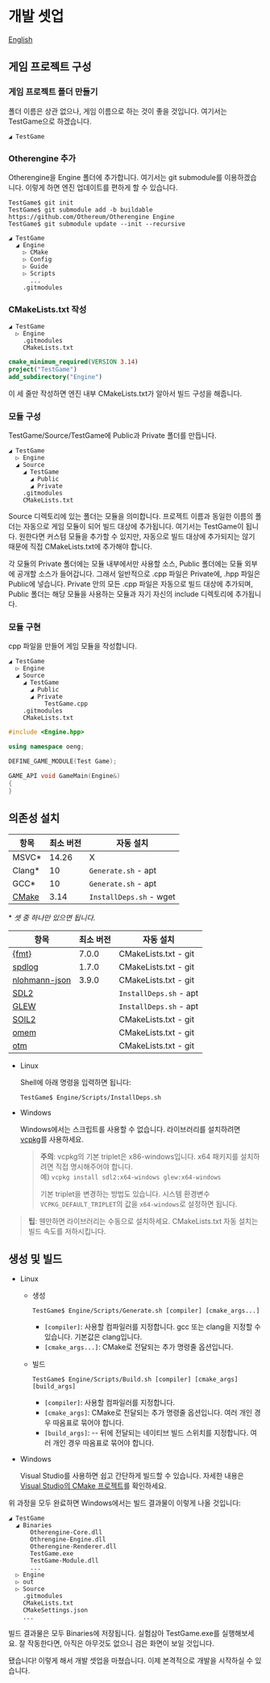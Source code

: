 # 개발 셋업

[English](../English/Development%20Setup.md)

## 게임 프로젝트 구성

### 게임 프로젝트 폴더 만들기

폴더 이름은 상관 없으나, 게임 이름으로 하는 것이 좋을 것입니다. 여기서는 TestGame으로 하겠습니다.

```text
◢ TestGame
```

### Otherengine 추가

Otherengine을 Engine 폴더에 추가합니다. 여기서는 git submodule를 이용하겠습니다. 이렇게 하면 엔진 업데이트를 편하게 할 수 있습니다.

```shell
TestGame$ git init
TestGame$ git submodule add -b buildable https://github.com/Othereum/Otherengine Engine
TestGame$ git submodule update --init --recursive
```

```text
◢ TestGame
  ◢ Engine
    ▷ CMake
    ▷ Config
    ▷ Guide
    ▷ Scripts
      ...
    .gitmodules
```

### CMakeLists.txt 작성

```text
◢ TestGame
  ▷ Engine
    .gitmodules
    CMakeLists.txt
```

```cmake
cmake_minimum_required(VERSION 3.14)
project("TestGame")
add_subdirectory("Engine")
```

이 세 줄만 작성하면 엔진 내부 CMakeLists.txt가 알아서 빌드 구성을 해줍니다.

### 모듈 구성

TestGame/Source/TestGame에 Public과 Private 폴더를 만듭니다.

```text
◢ TestGame
  ▷ Engine
  ◢ Source
    ◢ TestGame
      ◢ Public
      ◢ Private
    .gitmodules
    CMakeLists.txt
```

Source 디렉토리에 있는 폴더는 모듈을 의미합니다. 프로젝트 이름과 동일한 이름의 폴더는 자동으로 게임 모듈이 되어 빌드 대상에 추가됩니다. 여기서는 TestGame이 됩니다. 원한다면 커스텀 모듈을 추가할 수 있지만, 자동으로 빌드 대상에 추가되지는 않기 때문에 직접 CMakeLists.txt에 추가해야 합니다.

각 모듈의 Private 폴더에는 모듈 내부에서만 사용할 소스, Public 폴더에는 모듈 외부에 공개할 소스가 들어갑니다. 그래서 일반적으로 .cpp 파일은 Private에, .hpp 파일은 Public에 넣습니다. Private 안의 모든 .cpp 파일은 자동으로 빌드 대상에 추가되며, Public 폴더는 해당 모듈을 사용하는 모듈과 자기 자신의 include 디렉토리에 추가됩니다.

### 모듈 구현

cpp 파일을 만들어 게임 모듈을 작성합니다.

```text
◢ TestGame
  ▷ Engine
  ◢ Source
    ◢ TestGame
      ◢ Public
      ◢ Private
          TestGame.cpp
    .gitmodules
    CMakeLists.txt
```

```cpp
#include <Engine.hpp>

using namespace oeng;

DEFINE_GAME_MODULE(Test Game);

GAME_API void GameMain(Engine&)
{
}
```

## 의존성 설치

항목 | 최소 버전 | 자동 설치
--- | --- | ---
MSVC\* | 14.26 | X
Clang\* | 10 | `Generate.sh` - apt
GCC\* | 10 | `Generate.sh` - apt
[CMake](https://cmake.org/download) | 3.14 | `InstallDeps.sh` - wget

\* *셋 중 하나만 있으면 됩니다.*

항목 | 최소 버전 | 자동 설치
--- | --- | ---
[{fmt}](https://github.com/fmtlib/fmt) | 7.0.0 | CMakeLists.txt - git
[spdlog](https://github.com/gabime/spdlog) | 1.7.0 | CMakeLists.txt - git
[nlohmann-json](https://github.com/nlohmann/json) | 3.9.0 | CMakeLists.txt - git
[SDL2](https://www.libsdl.org/download-2.0.php) | | `InstallDeps.sh` - apt
[GLEW](https://github.com/nigels-com/glew) | | `InstallDeps.sh` - apt
[SOIL2](https://github.com/SpartanJ/SOIL2) | | CMakeLists.txt - git
[omem](https://github.com/Othereum/omem) | | CMakeLists.txt - git
[otm](https://github.com/Othereum/otm) | | CMakeLists.txt - git

- Linux

  Shell에 아래 명령을 입력하면 됩니다:

  ```shell
  TestGame$ Engine/Scripts/InstallDeps.sh
  ```

- Windows

  Windows에서는 스크립트를 사용할 수 없습니다. 라이브러리를 설치하려면 [vcpkg](https://github.com/microsoft/vcpkg)를 사용하세요.

  > **주의**: vcpkg의 기본 triplet은 x86-windows입니다. x64 패키지를 설치하려면 직접 명시해주어야 합니다.  
  > 예) `vcpkg install sdl2:x64-windows glew:x64-windows`
  >
  > 기본 triplet을 변경하는 방법도 있습니다. 시스템 환경변수 `VCPKG_DEFAULT_TRIPLET`의 값을 `x64-windows`로 설정하면 됩니다.

> **팁**: 웬만하면 라이브러리는 수동으로 설치하세요. CMakeLists.txt 자동 설치는 빌드 속도를 저하시킵니다.

## 생성 및 빌드

- Linux

  - 생성

    ```shell
    TestGame$ Engine/Scripts/Generate.sh [compiler] [cmake_args...]
    ```

    - `[compiler]`: 사용할 컴파일러를 지정합니다. gcc 또는 clang을 지정할 수 있습니다. 기본값은 clang입니다.
    - `[cmake_args...]`: CMake로 전달되는 추가 명령줄 옵션입니다.

  - 빌드

    ```shell
    TestGame$ Engine/Scripts/Build.sh [compiler] [cmake_args] [build_args]
    ```

    - `[compiler]`: 사용할 컴파일러를 지정합니다.
    - `[cmake_args]`: CMake로 전달되는 추가 명령줄 옵션입니다. 여러 개인 경우 따옴표로 묶어야 합니다.
    - `[build_args]`: -- 뒤에 전달되는 네이티브 빌드 스위치를 지정합니다. 여러 개인 경우 따옴표로 묶어야 합니다.

- Windows

  Visual Studio를 사용하면 쉽고 간단하게 빌드할 수 있습니다. 자세한 내용은 [Visual Studio의 CMake 프로젝트](https://docs.microsoft.com/ko-kr/cpp/build/cmake-projects-in-visual-studio?view=vs-2019)를 확인하세요.

위 과정을 모두 완료하면 Windows에서는 빌드 결과물이 이렇게 나올 것입니다:

```text
◢ TestGame
  ◢ Binaries
      Otherengine-Core.dll
      Othrengine-Engine.dll
      Otherengine-Renderer.dll
      TestGame.exe
      TestGame-Module.dll
      ...
  ▷ Engine
  ▷ out
  ▷ Source
    .gitmodules
    CMakeLists.txt
    CMakeSettings.json
    ...
```

빌드 결과물은 모두 Binaries에 저장됩니다. 실험삼아 TestGame.exe를 실행해보세요. 잘 작동한다면, 아직은 아무것도 없으니 검은 화면이 보일 것입니다.

됐습니다! 이렇게 해서 개발 셋업을 마쳤습니다. 이제 본격적으로 개발을 시작하실 수 있습니다.
